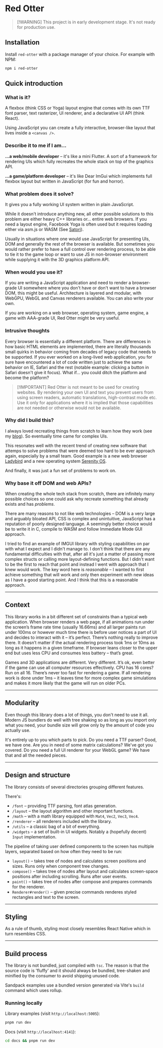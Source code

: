 # Red Otter

> [!WARNING] This project is in early development stage. It's not ready for
> production use.

## Installation

Install `red-otter` with a package manager of your choice. For example with NPM:

```bash
npm i red-otter
```

## Quick introduction

### What is it?

A flexbox (think CSS or Yoga) layout engine that comes with its own TTF font
parser, text rasterizer, UI renderer, and a declarative UI API (think React).

Using JavaScript you can create a fully interactive, browser-like layout that
lives inside a `<canvas />`.

### Describe it to me if I am…

**…a web/mobile developer** – it's like a mini Flutter. A sort of a framework
for rendering UIs which fully recreates the whole stack on top of the graphics
API.

**…a game/platform developer** – it's like Dear ImGui which implements full
flexbox layout but written in JavaScript (for fun and horror).

### What problem does it solve?

It gives you a fully working UI system written in plain JavaScript.

While it doesn't introduce anything new, all other possible solutions to this
problem are either heavy C++ libraries or… entire web browsers. If you need a
layout engine, Facebook Yoga is often used but it requires loading either via
asm.js or WASM (See
[Satori](https://github.com/vercel/satori#runtime-and-wasm)).

Usually in situations where one would use JavaScript for presenting UIs, DOM and
generally the rest of the browser is available. But sometimes you would rather
prefer to have a full control over rendering process, to be able to tie it to
the game loop or want to use JS in non-browser environment while supplying it
with the 3D graphics platform API.

### When would you use it?

If you are writing a JavaScript application and need to render a browser-grade
UI somewhere where you don't have or don't want to have a browser DOM, this
might be useful. Architecture is layered and modular, with WebGPU, WebGL and
Canvas renderers available. You can also write your own.

If you are working on a web browser, operating system, game engine, a game with
AAA-grade UI, Red Otter might be very useful.

### Intrusive thoughts

Every browser is essentially a different platform. There are differences in how
basic HTML elements are implemented, there are literally thousands small quirks
in behavior coming from decades of legacy code that needs to be supported. If
you ever worked on a long-lived web application, you for sure have encountered a
lot of code written just to achieve the same behavior on IE, Safari and the rest
(notable example: clicking a button in Safari doesn't give it focus). What if…
you could ditch the platform and become the platform?

> [!IMPORTANT] Red Otter is not meant to be used for creating websites. By
> rendering your own UI and text you prevent users from using screen readers,
> automatic translations, high-contrast mode etc. Use it only for applications
> where it is implied that those capabilities are not needed or otherwise would
> not be available.

### Why did I build this?

I always loved recreating things from scratch to learn how they work (see my
[blog](https://tchayen.com)). So eventually time came for complex UIs.

This resonates well with the recent trend of creating new software that attemps
to solve problems that were deemed too hard to be ever approach again,
especially by a small team. Good example is a new web browser
[Ladybird](https://ladybird.dev) and a new operating system
[Serenity OS](https://serenityos.org/).

And finally, it was just a fun set of problems to work on.

### Why base it off DOM and web APIs?

When creating the whole tech stack from scratch, there are infinitely many
possible choices so one could ask why recreate something that already exists and
has _problems_.

There are many reasons to not like web technologies – DOM is a very large and
arguably bloated API, CSS is complex and unintuitive, JavaScript has a
reputation of poorly designed language. A seemingly better choice would be to
write it in C, compile to WASM and follow Immediate Mode GUI approach.

I tried to find an example of IMGUI library with styling capabilities on par
with what I expect and I didn't manage to. I don't think that there are any
fundamental difficulties with that, after all it's just a matter of passing more
complex structs or calling more layout-defining functions. But I didn't want to
be the first to reach that point and instead I went with approach that I knew
would work. The key word here is _reasonable_ – I wanted to first achieve
something that will work and only then experiment with new ideas as I have a
good starting point. And I think that this is a reasonable approach.

---

## Context

This library works in a bit different set of constraints than a typical web
application. When browser renders a web page, if all animations run under the
screen’s frame rate time (usually 16.66ms) and all larger paints run under 100ms
or however much time there is before user notices a part of UI and decides to
interact with it – it’s perfect. There’s nothing really to improve there. It
doesn’t matter if the actual rendering process took 1ms or 10ms as long as it
happens in a given timeframe. If browser leans closer to the upper end but uses
less CPU and consumes less battery – that’s great.

Games and 3D applications are different. Very different. It’s ok, even better if
the game can use all computer resources effectively. CPU has 16 cores? Run on
all 16. There’s never too fast for rendering a game. If all rendering work is
done under 1ms – it leaves time for more complex game simulations and makes it
more likely that the game will run on older PCs.

---

## Modularity

Even though this library does a lot of things, you don't need to use it all.
Modern JS bundlers do well with tree shaking so as long as you import only what
you need, your bundle size will grow only by the amount of code you actually
use.

It's entirely up to you which parts to pick. Do you need a TTF parser? Good, we
have one. Are you in need of some matrix calculations? We've got you covered. Do
you need a full UI renderer for your WebGL game? We have that and all the needed
pieces.

---

## Design and structure

The library consists of several directories grouping different features.

There's:

- `/font` – providing TTF parsing, font atlas generation.
- `/layout` – the layout algorithm and other important functions.
- `/math` – with a math library equipped with `Mat4`, `Vec2`, `Vec3`, `Vec4`.
- `/renderer` – all renderers included with the library.
- `/utils` – a classic bag of a bit of everything.
- `/widgets` – a set of built-in UI widgets. Notably a (hopefully decent)
  `Input` implementation.

The pipeline of taking user defined components to the screen has multiple
layers, separated based on how often they need to be run:

- `layout()` – takes tree of nodes and calculates screen positions and sizes.
  Runs only when component tree changes.
- `compose()` – takes tree of nodes after layout and calculates screen-space
  positions after including scrolling. Runs after user events.
- `paint()` – takes tree of nodes after compose and prepares commands for the
  renderer.
- `Renderer#render()` – given precise commands renderes styled rectangles and
  text to the screen.

---

## Styling

As a rule of thumb, styling most closely resembles React Native which in turn
resembles CSS.

---

## Build process

The library is not bundled, just compiled with `tsc`. The reason is that the
source code is 'fluffy' and it should always be bundled, tree-shaken and
minified by the consumer to avoid shipping unused code.

Sandpack examples use a bundled version generated via Vite's `build` command
which uses rollup.

### Running locally

Library examples (visit `http://localhost:5005`):

```bash
pnpm run dev
```

Docs (visit `http://localhost:4141`):

```bash
cd docs && pnpm run dev
```
